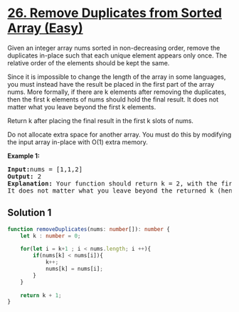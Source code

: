# [26. Remove Duplicates from Sorted Array (Easy)](https://leetcode.com/problems/remove-duplicates-from-sorted-array)

<p>Given an integer array nums sorted in non-decreasing order, remove the duplicates in-place such that each unique element appears only once. The relative order of the elements should be kept the same.

Since it is impossible to change the length of the array in some languages, you must instead have the result be placed in the first part of the array nums. More formally, if there are k elements after removing the duplicates, then the first k elements of nums should hold the final result. It does not matter what you leave beyond the first k elements.

Return k after placing the final result in the first k slots of nums.

Do not allocate extra space for another array. You must do this by modifying the input array in-place with O(1) extra memory.</p>

<p><strong>Example 1:</strong></p>

<pre>
<strong>Input:</strong>nums = [1,1,2]
<strong>Output:</strong> 2
<strong>Explanation:</strong> Your function should return k = 2, with the first two elements of nums being 1 and 2 respectively.
It does not matter what you leave beyond the returned k (hence they are underscores).
</pre>

## Solution 1

```ts
function removeDuplicates(nums: number[]): number {
    let k : number = 0;
    
    for(let i = k+1 ; i < nums.length; i ++){
        if(nums[k] < nums[i]){
            k++;
            nums[k] = nums[i];
        }
    }
    
    return k + 1;
}
```